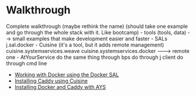 # Walkthrough

Complete walkthrough (maybe rethink the name)
    (should take one example and go through the whole stack with it. Like bootcamp)
    - tools (tools, data) --> small examples that make development easier and faster
    - SALs
        j.sal.docker
    - Cuisine (it's a tool, but it adds remote management)
        cuisine.systemservices.weave
        cuisine.systemservices.docker ---> remote one
    - AtYourService
        do the same thing through bps
        do through j client
        do through cmd line


* [Working with Docker using the Docker SAL](SAL/Docker.md)
* [Installing Caddy using Cuisine](Cuisine/install_caddy_on_docker.md)
* [Installing Docker and Caddy with AYS](AYS/Install_docker_and_caddy.md)
